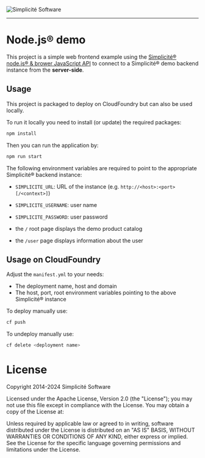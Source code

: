 ![Simplicité Software](https://platform.simplicite.io/logos/logo250-grey.png)
* * *

Node.js&reg; demo
=================

This project is a simple web frontend example using
the [Simplicité&reg; node.js&reg; &amp; brower JavaScript API](https://www.npmjs.com/package/simplicite)
to connect to a Simplicité&reg; demo backend instance from the **server-side**.

Usage
-----

This project is packaged to deploy on CloudFoundry but can also be used locally.

To run it locally you need to install (or update) the required packages:

```bash
npm install
```

Then you can run the application by:

```bash
npm run start
```

The following environment variables are required to point to the appropriate Simplicité&reg; backend instance:

- `SIMPLICITE_URL`: URL of the instance (e.g. `http://<host>:<port>[/<context>]`)
- `SIMPLICITE_USERNAME`: user name
- `SIMPLICITE_PASSWORD`: user password

- the `/` root page displays the demo product catalog
- the `/user` page displays information about the user

Usage on CloudFoundry
---------------------

Adjust the `manifest.yml` to your needs:

- The deployment name, host and domain
- The host, port, root environment variables pointing to the above Simplicité&reg; instance

To deploy manually use:

```bash
cf push
```

To undeploy manually use:

```bash
cf delete <deployment name>
```

License
=======

Copyright 2014-2024 Simplicité Software

Licensed under the Apache License, Version 2.0 (the "License");
you may not use this file except in compliance with the License.
You may obtain a copy of the License at:

[](http://www.apache.org/licenses/LICENSE-2.0)

Unless required by applicable law or agreed to in writing, software
distributed under the License is distributed on an "AS IS" BASIS,
WITHOUT WARRANTIES OR CONDITIONS OF ANY KIND, either express or implied.
See the License for the specific language governing permissions and
limitations under the License.
